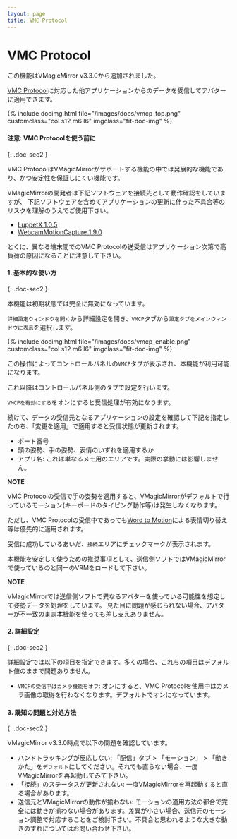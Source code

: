 ```yaml
---
layout: page
title: VMC Protocol
---
```


# VMC Protocol

この機能はVMagicMirror v3.3.0から追加されました。

[VMC Protocol](https://protocol.vmc.info/)に対応した他アプリケーションからのデータを受信してアバターに適用できます。

<div class="row">
{% include docimg.html file="/images/docs/vmcp_top.png" customclass="col s12 m6 l6" imgclass="fit-doc-img" %}
</div>


#### 注意: VMC Protocolを使う前に
{: .doc-sec2 }

VMC ProtocolはVMagicMirrorがサポートする機能の中では発展的な機能であり、かつ安定性を保証しにくい機能です。

VMagicMirrorの開発者は下記ソフトウェアを接続先として動作確認をしていますが、
下記ソフトウェアを含めてアプリケーションの更新に伴った不具合等のリスクを理解のうえでご使用下さい。

<div class="doc-ul" markdown="1">

- [LuppetX 1.0.5](https://luppet.jp/)
- [WebcamMotionCapture 1.9.0](https://webcammotioncapture.info/)

</div>

とくに、異なる端末間でのVMC Protocolの送受信はアプリケーション次第で高負荷の原因になることに注意して下さい。



#### 1. 基本的な使い方
{: .doc-sec2 }

本機能は初期状態では完全に無効になっています。

`詳細設定ウィンドウを開く`から詳細設定を開き、`VMCP`タブから`設定タブをメインウィンドウに表示`を選択します。

<div class="row">
{% include docimg.html file="/images/docs/vmcp_enable.png" customclass="col s12 m6 l6" imgclass="fit-doc-img" %}
</div>

この操作によってコントロールパネルの`VMCP`タブが表示され、本機能が利用可能になります。


これ以降はコントロールパネル側のタブで設定を行います。

`VMCPを有効にする`をオンにすると受信処理が有効になります。

続けて、データの受信元となるアプリケーションの設定を確認して下記を指定したのち、「変更を適用」で適用すると受信状態が更新されます。

<div class="doc-ul" markdown="1">

- ポート番号
- 頭の姿勢、手の姿勢、表情のいずれを適用するか
- アプリ名: これは単なるメモ用のエリアです。実際の挙動には影響しません。

</div>

<div class="note-area" markdown="1">

**NOTE**

VMC Protocolの受信で手の姿勢を適用すると、VMagicMirrorがデフォルトで行っているモーション(キーボードのタイピング動作等)は発生しなくなります。

ただし、VMC Protocolの受信中であっても[Word to Motion](./expressions)による表情切り替え等は優先的に適用されます。

</div>

受信に成功しているあいだ、`接続`エリアにチェックマークが表示されます。

本機能を安定して使うための推奨事項として、送信側ソフトではVMagicMirrorで使っているのと同一のVRMをロードして下さい。

<div class="note-area" markdown="1">

**NOTE**

VMagicMirrorでは送信側ソフトで異なるアバターを使っている可能性を想定して姿勢データを処理をしています。
見た目に問題が感じられない場合、アバターが不一致のまま本機能を使っても差し支えありません。

</div>


#### 2. 詳細設定
{: .doc-sec2 }

詳細設定では以下の項目を指定できます。多くの場合、これらの項目はデフォルト値のままで問題ありません。

<div class="doc-ul" markdown="1">

- `VMCPの受信中はカメラ機能をオフ`: オンにすると、VMC Protocolを使用中はカメラ画像の取得を行わなくなります。デフォルトでオンになっています。

</div>


#### 3. 既知の問題と対処方法
{: .doc-sec2 }

VMagicMirror v3.3.0時点で以下の問題を確認しています。

<div class="doc-ul" markdown="1">

- ハンドトラッキングが反応しない: 「配信」タブ > 「モーション」 > 「動きかた」を`デフォルト`にしてください。それでも直らない場合、一度VMagicMirrorを再起動してみて下さい。
- 「接続」のステータスが更新されない: 一度VMagicMirrorを再起動すると直る場合があります。
- 送信元とVMagicMirrorの動作が揃わない: モーションの適用方法の都合で完全には動きが揃わない場合があります。差異が小さい場合、送信元のモーション調整で対応することをご検討下さい。不具合と思われるような大きな動きのずれについてはお問い合わせ下さい。

</div>


